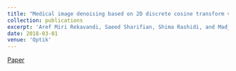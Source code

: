 ```yaml
---
title: "Medical image denoising based on 2D discrete cosine transform via ant colony optimization"
collection: publications
excerpt: 'Aref Miri Rekavandi, Saeed Sharifian, Shima Rashidi, and Madjid Ghods'
date: 2018-03-01
venue: 'Optik'
---
```

[Paper](https://www.sciencedirect.com/science/article/pii/S0030402617316881)
